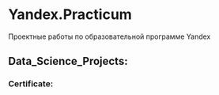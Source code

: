 # Yandex.Practicum
Проектные работы по образовательной программе Yandex
## Data_Science_Projects:
### Certificate:
